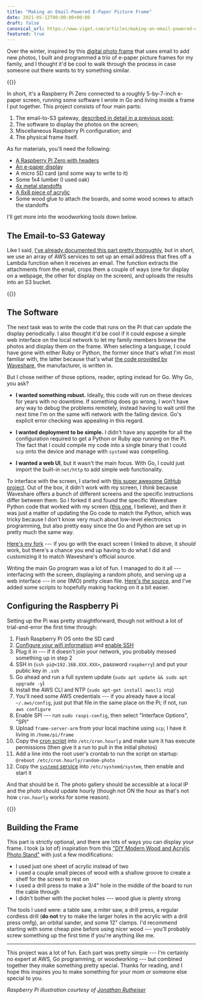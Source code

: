 ```yaml
---
title: "Making an Email-Powered E-Paper Picture Frame"
date: 2021-05-12T00:00:00+00:00
draft: false
canonical_url: https://www.viget.com/articles/making-an-email-powered-e-paper-picture-frame/
featured: true
---
```


Over the winter, inspired by this [digital photo
frame](http://toolsandtoys.net/aura-mason-smart-digital-picture-frame/)
that uses email to add new photos, I built and programmed a trio of
e-paper picture frames for my family, and I thought it'd be cool to
walk through the process in case someone out there wants to try
something similar.

{{<dither IMG_0120.jpeg />}}

In short, it's a Raspberry Pi Zero connected to a roughly 5-by-7-inch
e-paper screen, running some software I wrote in Go and living inside a
frame I put together. This project consists of four main parts:

1.  The email-to-S3 gateway, [described in detail in a previous
    post](/elsewhere/email-photos-to-an-s3-bucket-with-aws-lambda-with-cropping-in-ruby/);
2.  The software to display the photos on the screen;
3.  Miscellaneous Raspberry Pi configuration; and
4.  The physical frame itself.

As for materials, you'll need the following:

-   [A Raspberry Pi Zero with
    headers](https://www.waveshare.com/raspberry-pi-zero-wh.htm)
-   [An e-paper
    display](https://www.waveshare.com/7.5inch-hd-e-paper-hat.htm)
-   A micro SD card (and some way to write to it)
-   Some 1x4 lumber (I used oak)
-   [4x metal standoffs](https://www.amazon.com/gp/product/B00TX464XQ)
-   [A 6x8 piece of
    acrylic](https://www.amazon.com/gp/product/B07J4WX7BH)
-   Some wood glue to attach the boards, and some wood screws to attach
    the standoffs

I'll get more into the woodworking tools down below.

## The Email-to-S3 Gateway

Like I said, [I've already documented this part pretty
thoroughly](/elsewhere/email-photos-to-an-s3-bucket-with-aws-lambda-with-cropping-in-ruby/),
but in short, we use an array of AWS services to set up an email address
that fires off a Lambda function when it receives an email. The function
extracts the attachments from the email, crops them a couple of ways
(one for display on a webpage, the other for display on the screen), and
uploads the results into an S3 bucket.

{{<dither Screen_Shot_2021-05-09_at_1_26_39_PM.png />}}

## The Software

The next task was to write the code that runs on the Pi that can update
the display periodically. I also thought it'd be cool if it could
expose a simple web interface on the local network to let my family
members browse the photos and display them on the frame. When selecting
a language, I could have gone with either Ruby or Python, the former
since that's what I'm most familiar with, the latter because that's
what [the code provided by
Waveshare](https://github.com/waveshare/e-Paper/tree/master/RaspberryPi_JetsonNano/python/lib/waveshare_epd),
the manufacturer, is written in.

But I chose neither of those options, reader, opting instead for Go. Why
Go, you ask?

-   **I wanted something robust.** Ideally, this code will run on these
    devices for years with no downtime. If something does go wrong, I
    won't have any way to debug the problems remotely, instead having
    to wait until the next time I'm on the same wifi network with the
    failing device. Go's explicit error checking was appealing in this
    regard.

-   **I wanted deployment to be simple.** I didn't have any appetite
    for all the configuration required to get a Python or Ruby app
    running on the Pi. The fact that I could compile my code into a
    single binary that I could `scp` onto the device and manage with
    `systemd` was compelling.

-   **I wanted a web UI**, but it wasn't the main focus. With Go, I
    could just import the built-in `net/http` to add simple web
    functionality.

To interface with the screen, I started with [this super awesome GitHub
project](https://github.com/gandaldf/rpi). Out of the box, it didn't
work with my screen, I *think* because Waveshare offers a bunch of
different screens and the specific instructions differ between them. So
I forked it and found the specific Waveshare Python code that worked
with my screen ([this
one](https://github.com/waveshare/e-Paper/blob/master/RaspberryPi_JetsonNano/python/lib/waveshare_epd/epd7in5_HD.py),
I believe), and then it was just a matter of updating the Go code to
match the Python, which was tricky because I don't know very much about
low-level electronics programming, but also pretty easy since the Go and
Python are set up in pretty much the same way.

[Here's my
fork](https://github.com/dce/rpi/blob/master/epd7in5/epd7in5.go) --- if
you go with the exact screen I linked to above, it *should* work, but
there's a chance you end up having to do what I did and customizing it
to match Waveshare's official source.

Writing the main Go program was a lot of fun. I managed to do it all ---
interfacing with the screen, displaying a random photo, and serving up a
web interface --- in one (IMO) pretty clean file. [Here's the
source](https://github.com/dce/e-paper-frame), and I've added some
scripts to hopefully making hacking on it a bit easier.

## Configuring the Raspberry Pi

Setting up the Pi was pretty straightforward, though not without a lot
of trial-and-error the first time through:

1.  Flash Raspberry Pi OS onto the SD card
2.  [Configure your wifi
    information](https://www.raspberrypi.org/documentation/configuration/wireless/wireless-cli.md)
    and [enable
    SSH](https://howchoo.com/g/ote0ywmzywj/how-to-enable-ssh-on-raspbian-without-a-screen#create-an-empty-file-called-ssh)
3.  Plug it in --- if it doesn't join your network, you probably messed
    something up in step 2
4.  SSH in (`ssh pi@<192.168.XXX.XXX>`, password `raspberry`) and put
    your public key in `.ssh`
5.  Go ahead and run a full system update
    (`sudo apt update && sudo apt upgrade -y`)
6.  Install the AWS CLI and NTP (`sudo apt-get install awscli ntp`)
7.  You'll need some AWS credentials --- if you already have a local
    `~/.aws/config`, just put that file in the same place on the Pi; if
    not, run `aws configure`
8.  Enable SPI --- run `sudo raspi-config`, then select "Interface
    Options", "SPI"
9.  Upload `frame-server-arm` from your local machine using `scp`; I
    have it living in `/home/pi/frame`
10. Copy the [cron
    script](https://github.com/dce/e-paper-frame/blob/main/etc/random-photo)
    into `/etc/cron.hourly` and make sure it has execute permissions
    (then give it a run to pull in the initial photos)
11. Add a line into the root user's crontab to run the script on
    startup: `@reboot /etc/cron.hourly/random-photo`
12. Copy the [`systemd`
    service](https://github.com/dce/e-paper-frame/blob/main/etc/frame-server.service)
    into `/etc/systemd/system`, then enable and start it

And that should be it. The photo gallery should be accessible at a local
IP and the photo should update hourly (though not ON the hour as that's
not how `cron.hourly` works for some reason).

{{<dither IMG_0122.jpeg />}}

## Building the Frame

This part is strictly optional, and there are lots of ways you can
display your frame. I took (a lot of) inspiration from this ["DIY
Modern Wood and Acrylic Photo
Stand"](https://evanandkatelyn.com/2017/10/modern-wood-and-acrylic-photo-stand/)
with just a few modifications:

-   I used just one sheet of acrylic instead of two
-   I used a couple small pieces of wood with a shallow groove to create
    a shelf for the screen to rest on
-   I used a drill press to make a 3/4" hole in the middle of the board
    to run the cable through
-   I didn't bother with the pocket holes --- wood glue is plenty
    strong

The tools I used were: a table saw, a miter saw, a drill press, a
regular cordless drill (**do not** try to make the larger holes in the
acrylic with a drill press omfg), an orbital sander, and some 12"
clamps. I'd recommend starting with some cheap pine before using nicer
wood --- you'll probably screw something up the first time if you're
anything like me.

---

This project was a lot of fun. Each part was pretty simple --- I'm
certainly no expert at AWS, Go programming, or woodworking --- but
combined together they make something pretty special. Thanks for
reading, and I hope this inspires you to make something for your mom or
someone else special to you.

*Raspberry Pi illustration courtesy of [Jonathan
Rutheiser](https://commons.wikimedia.org/wiki/File:Raspberry_Pi_Vector_Illustration.svg)*
